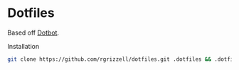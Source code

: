 # Dotfiles

Based off [Dotbot](https://github.com/anishathalye/dotbot#).

Installation
```bash
git clone https://github.com/rgrizzell/dotfiles.git .dotfiles && .dotfiles/install
```

